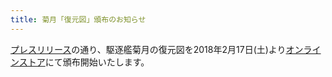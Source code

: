 ```yaml
---
title: 菊月「復元図」頒布のお知らせ
---
```


[プレスリリース](https://prtimes.jp/main/html/rd/p/000000001.000031198.html)の通り、駆逐艦菊月の復元図を2018年2月17日(土)より[オンラインストア](https://store.kikuzuki.jp)にて頒布開始いたします。
